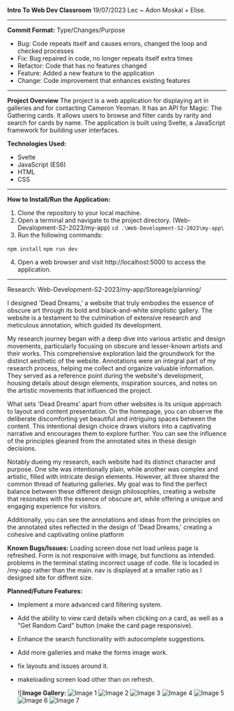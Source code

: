 **Intro To Web Dev Classroom**
19/07/2023
Lec ~ Adon Moskal + Elise.

-----------------------------------------------

**Commit Format:**
Type/Changes/Purpose
- Bug: Code repeats itself and causes errors, changed the loop and checked processes
- Fix: Bug repaired in code, no longer repeats itself extra times
- Refactor: Code that has no features changed
- Feature: Added a new feature to the application
- Change: Code improvement that enhances existing features
-----------------------------------------------

**Project Overview**
The project is a web application for displaying art in galleries and for contacting Cameron Yeoman. It has an API for Magic: The Gathering cards. It allows users to browse and filter cards by rarity and search for cards by name. The application is built using Svelte, a JavaScript framework for building user interfaces.

**Technologies Used:**
- Svelte
- JavaScript (ES6)
- HTML
- CSS

------------------------------------------------
**How to Install/Run the Application:**
1. Clone the repository to your local machine.
2. Open a terminal and navigate to the project directory. (Web-Devalopment-S2-2023/my-app)
   `cd .\Web-Development-S2-2023\my-app\`
4. Run the following commands:


`npm install`
`npm run dev`


4. Open a web browser and visit http://localhost:5000 to access the application.

--------------------------------------------------
Research: Web-Development-S2-2023/my-app/Storeage/planning/

I designed 'Dead Dreams,' a website that truly embodies the essence of obscure art through its bold and black-and-white simplistic gallery. The website is a testament to the culmination of extensive research and meticulous annotation, which guided its development.

My research journey began with a deep dive into various artistic and design movements, particularly focusing on obscure and lesser-known artists and their works. This comprehensive exploration laid the groundwork for the distinct aesthetic of the website. Annotations were an integral part of my research process, helping me collect and organize valuable information. They served as a reference point during the website's development, housing details about design elements, inspiration sources, and notes on the artistic movements that influenced the project.

What sets 'Dead Dreams' apart from other websites is its unique approach to layout and content presentation. On the homepage, you can observe the deliberate discomforting yet beautiful and intriguing spaces between the content. This intentional design choice draws visitors into a captivating narrative and encourages them to explore further. You can see the influence of the principles gleaned from the annotated sites in these design decisions.

Notably dueing my research, each website had its distinct character and purpose. One site was intentionally plain, while another was complex and artistic, filled with intricate design elements. However, all three shared the common thread of featuring galleries. My goal was to find the perfect balance between these different design philosophies, creating a website that resonates with the essence of obscure art, while offering a unique and engaging experience for visitors.

Additionally, you can see the annotations and ideas from the principles on the annotated sites reflected in the design of 'Dead Dreams,' creating a cohesive and captivating online platform


**Known Bugs/Issues:**
Loading screen dose not load unless page is refreshed.
Form is not responsive with image, but functions as intended.
problems in the terminal stating incorrect usage of code.
file is locaded in /my-app rather than the main.
nav is displayed at a smaller ratio as I designed site for diffrent size.


**Planned/Future Features:**
- Implement a more advanced card filtering system.
- Add the ability to view card details when clicking on a card, as well as a "Get Random Card" button (make the card page responsive).
- Enhance the search functionality with autocomplete suggestions.
- Add more galleries and make the forms image work.
- fix layouts and issues around it.
- makeloading screen load other than on refresh.


  ![i**Image Gallery:**
![Image 1](https://github.com/ChubbyLobsters/Web-Development-S2-2023/assets/126432615/7aed9842-671d-47d0-a780-61f1ce3cb203)
![Image 2](https://github.com/ChubbyLobsters/Web-Development-S2-2023/assets/126432615/0b8f2b50-080e-4e4f-949c-139b0ee386dd)
![Image 3](https://github.com/ChubbyLobsters/Web-Development-S2-2023/assets/126432615/f2ecbbc2-af78-4f39-97c3-3268e9c3ae64)
![Image 4](https://github.com/ChubbyLobsters/Web-Development-S2-2023/assets/126432615/b23db0ae-ce49-4d3f-a9da-cb40d1bb9e48)
![Image 5](https://github.com/ChubbyLobsters/Web-Development-S2-2023/assets/126432615/71104ced-72ea-4b2c-91c1-6cbf4a20da4f)
![Image 6](https://github.com/ChubbyLobsters/Web-Development-S2-2023/assets/126432615/467fa030-1a3c-41bc-a757-2d216f10c3ae)
![Image 7](https://github.com/ChubbyLobsters/Web-Development-S2-2023/assets/126432615/ee3d469e-66dc-4fe6-9d11-bbb5cd23950d)





